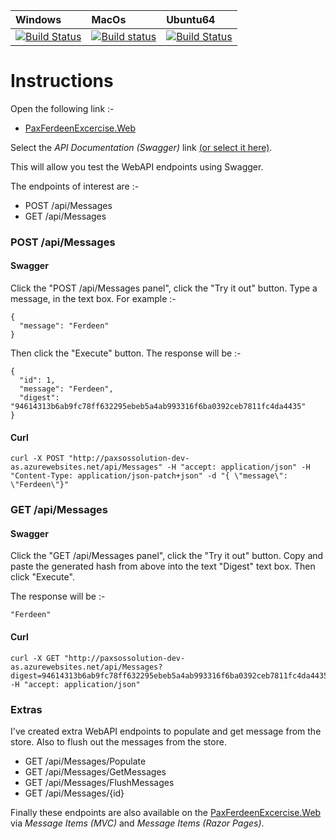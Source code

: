 | Windows | MacOs | Ubuntu64
| :---- | :------ | :---- |
| [![Build Status](https://dev.azure.com/matthieu-yal/VSTS%20demos/_apis/build/status/CoveredCode.HostedVS2017)](https://dev.azure.com/matthieu-yal/VSTS%20demos/_build/latest?definitionId=2) | [![Build status](https://dev.azure.com/matthieu-yal/VSTS%20demos/_apis/build/status/CoveredCode.HostedMacOs)](https://dev.azure.com/matthieu-yal/VSTS%20demos/_build/latest?definitionId=4) | [![Build Status](https://dev.azure.com/matthieu-yal/VSTS%20demos/_apis/build/status/CoveredCode.HostedUbuntu1604)](https://dev.azure.com/matthieu-yal/VSTS%20demos/_build/latest?definitionId=6)

# Instructions

Open the following link :-

- [PaxFerdeenExcercise.Web](http://paxsossolution-dev-as.azurewebsites.net/)

Select the _API Documentation (Swagger)_ link [(or select it here)](http://paxsossolution-dev-as.azurewebsites.net/swagger/index.html).

This will allow you test the WebAPI endpoints using Swagger.

The endpoints of interest are :-

* POST /api/Messages
* GET /api/Messages

### POST /api/Messages

#### Swagger
Click the "POST /api/Messages panel", click the "Try it out" button.  Type a message, in the text box. For example :-

```
{
  "message": "Ferdeen"
}

```
Then click the "Execute" button.  The response will be :-

```
{
  "id": 1,
  "message": "Ferdeen",
  "digest": "94614313b6ab9fc78ff632295ebeb5a4ab993316f6ba0392ceb7811fc4da4435"
}
```

#### Curl

```
curl -X POST "http://paxsossolution-dev-as.azurewebsites.net/api/Messages" -H "accept: application/json" -H "Content-Type: application/json-patch+json" -d "{ \"message\": \"Ferdeen\"}"
```

### GET /api/Messages

#### Swagger
Click the "GET /api/Messages panel", click the "Try it out" button.  Copy and paste the generated hash from above into the text "Digest" text box.  Then click "Execute".  

The response will be :-

```
"Ferdeen"
```

#### Curl

```
curl -X GET "http://paxsossolution-dev-as.azurewebsites.net/api/Messages?digest=94614313b6ab9fc78ff632295ebeb5a4ab993316f6ba0392ceb7811fc4da4435" -H "accept: application/json"
```



### Extras

I've created extra WebAPI endpoints to populate and get message from the store. Also to flush out the messages from the store.

* GET /api/Messages/Populate
* GET /api/Messages/GetMessages
* GET /api/Messages/FlushMessages
* GET /api/Messages/{id}

Finally these endpoints are also available on the [PaxFerdeenExcercise.Web](http://paxsossolution-dev-as.azurewebsites.net/) via _Message Items (MVC)_ and _Message Items (Razor Pages)_.
